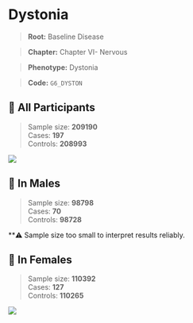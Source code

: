 # Dystonia

> **Root:** Baseline Disease  

> **Chapter:** Chapter VI- Nervous  

> **Phenotype:** Dystonia  

> **Code:** `G6_DYSTON`

## 🧪 All Participants  
> Sample size: **209190**  
> Cases: **197**  
> Controls: **208993**
<img src="/Disease/Figures/ALL/Incidence/G6_DYSTON.png"/>
<CsvTable src="/Disease/Data/ALL/Incidence/COX_G6_DYSTON.csv" label="🔍 View full results" />

## 👨 In Males  
> Sample size: **98798**  
> Cases: **70**  
> Controls: **98728**

**⚠️ Sample size too small to interpret results reliably.


## 👩 In Females  
> Sample size: **110392**  
> Cases: **127**  
> Controls: **110265**
<img src="/Disease/Figures/Female/Incidence/G6_DYSTON.png"/>
<CsvTable src="/Disease/Data/Female/Incidence/COX_G6_DYSTON.csv" label="🔍 View full results" />
